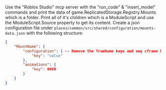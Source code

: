 Use the "Roblox Studio" mcp server with the "run_code" & "insert_model" commands and print the data of game.ReplicatedStorage.Registry.Mounts which is a folder. Print all of it's children which is a ModuleScript and use the ModuleScript.Source property to get its content.
Create a json configuration file under `places/common/src/shared/configuration/mounts-data.json` with the following structure:

```json
{
	"MountName": {
		"configuration": { -- Remove the TrueName keyu and any cframe key
			"key": "value"
		},
		"animations": {
			"key": 0000
		}
	}
}
```
